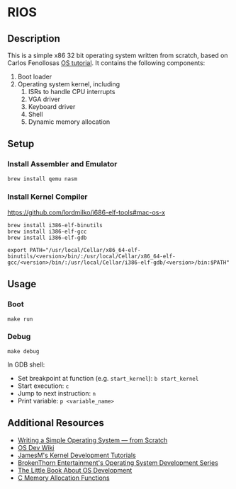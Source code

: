 # RIOS

## Description

This is a simple x86 32 bit operating system written from scratch, based on Carlos Fenollosas [OS tutorial](https://github.com/cfenollosa/os-tutorial). It contains the following components:

1. Boot loader
2. Operating system kernel, including
    1. ISRs to handle CPU interrupts
    2. VGA driver
    3. Keyboard driver
    4. Shell
    5. Dynamic memory allocation

## Setup

### Install Assembler and Emulator

```bash
brew install qemu nasm
```

### Install Kernel Compiler

https://github.com/lordmilko/i686-elf-tools#mac-os-x

```
brew install i386-elf-binutils
brew install i386-elf-gcc
brew install i386-elf-gdb
```

```
export PATH="/usr/local/Cellar/x86_64-elf-binutils/<version>/bin/:/usr/local/Cellar/x86_64-elf-gcc/<version>/bin/:/usr/local/Cellar/i386-elf-gdb/<version>/bin:$PATH"
```

## Usage

### Boot

```
make run
```

### Debug

```
make debug
```

In GDB shell:

- Set breakpoint at function (e.g. `start_kernel`): `b start_kernel`
- Start execution: `c`
- Jump to next instruction: `n`
- Print variable: `p <variable_name>`

## Additional Resources

- [Writing a Simple Operating System — from Scratch](https://www.cs.bham.ac.uk/~exr/lectures/opsys/10_11/lectures/os-dev.pdf)
- [OS Dev Wiki](https://wiki.osdev.org/Meaty_Skeleton)
- [JamesM's Kernel Development Tutorials](https://web.archive.org/web/20160412174753/http://www.jamesmolloy.co.uk/tutorial_html/index.html)
- [BrokenThorn Entertainment's Operating System Development Series](http://www.brokenthorn.com/Resources/OSDevIndex.html)
- [The Little Book About OS Development](https://littleosbook.github.io/)
- [C Memory Allocation Functions](http://www.sunshine2k.de/articles/coding/cmemalloc/cmemory.html)